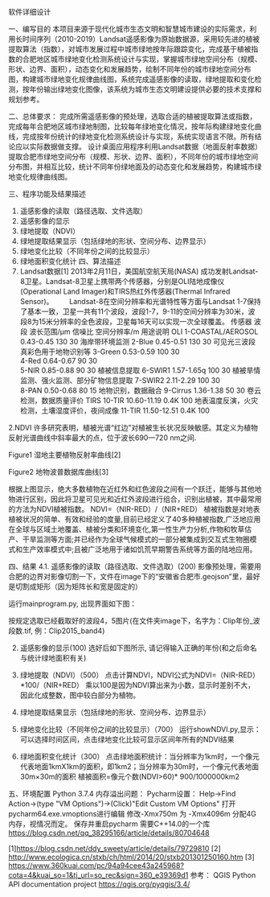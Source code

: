 软件详细设计

一、编写目的
本项目来源于现代化城市生态文明和智慧城市建设的实际需求，利用长时间序列（2010-2019）Landsat遥感影像为原始数据源，采用较先进的植被提取算法（指数），对城市发展过程中城市绿地按年际跟踪变化，完成基于植被指数的合肥地区城市绿地变化检测系统设计与实现，掌握城市绿地空间分布（规模、形状、边界、面积），动态变化和发展趋势，绘制不同年份的城市绿地空间分布图，构建城市绿地变化规律曲线图，系统完成遥感影像的读取，绿地提取和变化检测，按年份输出绿地变化图像，该系统为城市生态文明建设提供必要的技术支撑和规划参考。

二、总体要求：
        完成所需遥感影像的预处理，选取合适的植被提取算法或指数，完成每年合肥地区城市绿地制图，比较每年绿地变化情况，按年际构建绿地变化曲线，完成按年份统计的绿地变化检测系统设计与实现，系统实现语言不限。所有结论应以实际数据做支撑。
        设计桌面应用程序利用Landsat数据（地面反射率数据）提取合肥市绿地空间分布（规模、形状、边界、面积），不同年份的城市绿地空间分布图，并相互比较，统计不同年份绿地面及的动态变化和发展趋势，构建城市绿地变化规律曲线图。

三、程序功能及结果描述
1. 遥感影像的读取（路径选取、文件选取）
2. 遥感影像的显示
 3. 绿地提取（NDVI）
 4. 绿地提取结果显示（包括绿地的形状、空间分布、边界显示）
 5. 绿地变化比较（不同年份之间的比较显示）
 6. 绿地面积变化统计
四、算法描述
1. Landsat数据[1]
2013年2月11日，美国航空航天局(NASA) 成功发射Landsat-8卫星。Landsat-8卫星上携带两个传感器，分别是OLI陆地成像仪(Operational Land Imager)和TIRS热红外传感器(Thermal Infrared Sensor)。
　　Landsat-8在空间分辨率和光谱特性等方面与Landsat 1-7保持了基本一致，卫星一共有11个波段，波段1-7，9-11的空间分辨率为30米，波段8为15米分辨率的全色波段，卫星每16天可以实现一次全球覆盖。
传感器	波段	波长范围/μm	信噪比	空间分辨率/m	用途说明
OLI	1-COASTAL/AEROSOL	0.43-0.45	130	30	海岸带环境监测
	2-Blue	0.45-0.51	130	30	可见光三波段
真彩色用于地物识别等
	3-Green	0.53-0.59	100	30	
	4-Red	0.64-0.67	90	30	
	5-NIR	0.85-0.88	90	30	植被信息提取
	6-SWIR1	1.57-1.65q	100	30	植被旱情监测、强火监测、部分矿物信息提取
	7-SWIR2	2.11-2.29	100	30	
	8-PAN	0.50-0.68	80	15	地物识别，数据融合
	9-Cirrus	1.36-1.38	50	30	卷云检测，数据质量评价
TIRS	10-TIR	10.60-11.19	0.4K	100	地表温度反演，火灾检测，土壤湿度评价，夜间成像
	11-TIR	11.50-12.51	0.4K	100	

2.NDVI
       许多研究表明，植被光谱“红边”对植被生长状况反映敏感。其定义为植物反射光谱曲线中斜率最大的点，位于波长690—720 nm之间.
 
Figure1 湿地主要植物反射率曲线[2]
 
Figure2 地物波普数据库曲线[3]
 
根据上图显示，绝大多数植物在近红外和红色波段之间有一个跃迁，能够与其他地物进行区别，因此将卫星可见光和近红外波段进行组合，识别出植被，其中最常用的方法为NDVI植被指数。
NDVI=（NIR-RED）/（NIR+RED）
植被指数是对地表植被状况的简单、有效和经验的度量,目前已经定义了40多种植被指数,广泛地应用在全球与区域土地覆盖、植被分类和环境变化,第一性生产力分析,作物和牧草估产、干旱监测等方面;并已经作为全球气候模式的一部分被集成到交互式生物圈模式和生产效率模式中;且被广泛地用于诸如饥荒早期警告系统等方面的陆地应用。

四、结果
4.1. 遥感影像的读取（路径选取、文件选取）(200)
影像预处理，需要用合肥的边界对影像切割一下，文件在image下的“安徽省合肥市.geojson”里，最好是切割成矩形（因为矩阵长和宽是固定的）

运行mainprogram.py, 出现界面如下图：
 

按规定选取已经截取好的波段4，5图片(在文件夹image下，名字为：Clip年份_波段数.tif, 例：Clip2015_band4)
 
2. 遥感影像的显示(100)
选好后如下图所示, 请记得输入正确的年份(和之后命名与统计绿地面积有关)

3. 绿地提取（NDVI）（500）
点击计算NDVI，NDVI公式为NDVI=（NIR-RED）*100/（NIR+RED）
乘以100是因为NDVI算出来为小数，显示时差别不大，因此化成整数，图中较白部分为植物。
4. 绿地提取结果显示（包括绿地的形状、空间分布、边界显示）
5. 绿地变化比较（不同年份之间的比较显示）（700）
运行showNDVI.py,显示：
可以选择时间区间，点击绿地变化比较可显示区间年所有的NDVI结果
 6. 绿地面积变化统计（300）
点击绿地面积统计：当分辨率为1km时，一个像元代表地面1kmX1km的面积，即1km2；当分辨率为30m时，一个像元代表地面30m×30m的面积
植被面积=像元个数(NDVI>60)* 900/1000000km2
 
五、环境配置
Python 3.7.4
内存溢出问题：
Pycharm设置：
Help->Find Action->(type "VM Options")->(Click)"Edit Custom VM Options"
打开pycharm64.exe.vmoptions进行编辑
修改-Xmx750m 为 -Xmx4096m     分配4G内存，视情况而定。
保存并重启pycharm
需要C++14.0的一个库
https://blog.csdn.net/qq_38295166/article/details/80704648

[1]https://blog.csdn.net/ddy_sweety/article/details/79729810
[2] http://www.ecologica.cn/stxb/ch/html/2014/20/stxb201301250160.htm
[3] https://www.360kuai.com/pc/94a94cee43a245968?cota=4&kuai_so=1&tj_url=so_rec&sign=360_e39369d1
参考： QGIS Python API documentation project   https://qgis.org/pyqgis/3.4/

